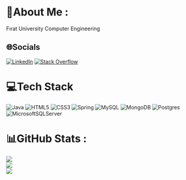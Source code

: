 # 💫About Me :
Fırat University Computer Engineering

## 🌐Socials
[![LinkedIn](https://img.shields.io/badge/LinkedIn-%230077B5.svg?logo=linkedin&logoColor=white)](https://linkedin.com/in/mujdatkoseoglu) [![Stack Overflow](https://img.shields.io/badge/-Stackoverflow-FE7A16?logo=stack-overflow&logoColor=white)](https://stackoverflow.com/users/19249383) 

# 💻Tech Stack
![Java](https://img.shields.io/badge/java-%23ED8B00.svg?style=for-the-badge&logo=java&logoColor=white) ![HTML5](https://img.shields.io/badge/html5-%23E34F26.svg?style=for-the-badge&logo=html5&logoColor=white)  ![CSS3](https://img.shields.io/badge/css3-%231572B6.svg?style=for-the-badge&logo=css3&logoColor=white)  ![Spring](https://img.shields.io/badge/spring-%236DB33F.svg?style=for-the-badge&logo=spring&logoColor=white) ![MySQL](https://img.shields.io/badge/mysql-%2300f.svg?style=for-the-badge&logo=mysql&logoColor=white) ![MongoDB](https://img.shields.io/badge/MongoDB-%234ea94b.svg?style=for-the-badge&logo=mongodb&logoColor=white) ![Postgres](https://img.shields.io/badge/postgres-%23316192.svg?style=for-the-badge&logo=postgresql&logoColor=white) ![MicrosoftSQLServer](https://img.shields.io/badge/Microsoft%20SQL%20Sever-CC2927?style=for-the-badge&logo=microsoft%20sql%20server&logoColor=white)
# 📊GitHub Stats :
![](https://github-readme-stats.vercel.app/api?username=mujdatKoseoglu&theme=radical&hide_border=false&include_all_commits=false&count_private=false)<br/>
![](https://github-readme-streak-stats.herokuapp.com/?user=mujdatKoseoglu&theme=radical&hide_border=false)<br/>
![](https://github-readme-stats.vercel.app/api/top-langs/?username=mujdatKoseoglu&theme=radical&hide_border=false&include_all_commits=false&count_private=false&layout=compact)

